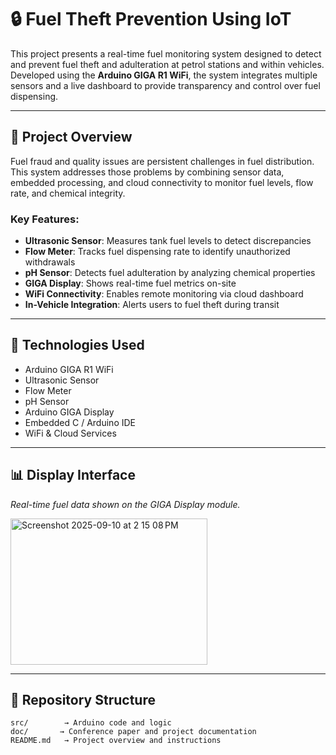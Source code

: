 # 🔒 Fuel Theft Prevention Using IoT

This project presents a real-time fuel monitoring system designed to detect and prevent fuel theft and adulteration at petrol stations and within vehicles. Developed using the **Arduino GIGA R1 WiFi**, the system integrates multiple sensors and a live dashboard to provide transparency and control over fuel dispensing.

---

## 📌 Project Overview

Fuel fraud and quality issues are persistent challenges in fuel distribution. This system addresses those problems by combining sensor data, embedded processing, and cloud connectivity to monitor fuel levels, flow rate, and chemical integrity.

### Key Features:
- **Ultrasonic Sensor**: Measures tank fuel levels to detect discrepancies  
- **Flow Meter**: Tracks fuel dispensing rate to identify unauthorized withdrawals  
- **pH Sensor**: Detects fuel adulteration by analyzing chemical properties  
- **GIGA Display**: Shows real-time fuel metrics on-site  
- **WiFi Connectivity**: Enables remote monitoring via cloud dashboard  
- **In-Vehicle Integration**: Alerts users to fuel theft during transit

---

## 🧰 Technologies Used

- Arduino GIGA R1 WiFi  
- Ultrasonic Sensor  
- Flow Meter  
- pH Sensor  
- Arduino GIGA Display  
- Embedded C / Arduino IDE  
- WiFi & Cloud Services

---


## 📊 Display Interface

*Real-time fuel data shown on the GIGA Display module.*


<img width="315" height="234" alt="Screenshot 2025-09-10 at 2 15 08 PM" src="https://github.com/user-attachments/assets/2477a61c-dfb7-492c-8897-f82beb049901" />


---

## 📁 Repository Structure

```plaintext
src/        → Arduino code and logic  
doc/       → Conference paper and project documentation  
README.md   → Project overview and instructions
